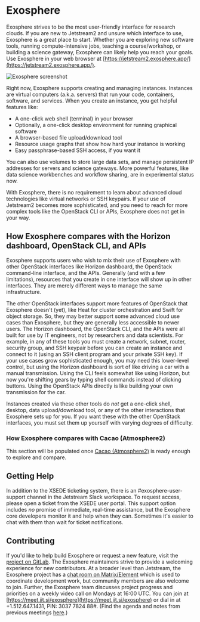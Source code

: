 # Exosphere

Exosphere strives to be the most user-friendly interface for research clouds. If you are new to Jetstream2 and unsure which interface to use, Exosphere is a great place to start. Whether you are exploring new software tools, running compute-intensive jobs, teaching a course/workshop, or building a science gateway, Exosphere can likely help you reach your goals. Use Exosphere in your web browser at [https://jetstream2.exosphere.app/](https://jetstream2.exosphere.app/).

![Exosphere screenshot](../../images/exo-screenshot.png)

Right now, Exosphere supports creating and managing instances. Instances are virtual computers (a.k.a. servers) that run your code, containers, software, and services. When you create an instance, you get helpful features like:

- A one-click web shell (terminal) in your browser
- Optionally, a one-click desktop environment for running graphical software
- A browser-based file upload/download tool
- Resource usage graphs that show how hard your instance is working
- Easy passphrase-based SSH access, if you want it

You can also use volumes to store large data sets, and manage persistent IP addresses for servers and science gateways. More powerful features, like data science workbenches and workflow sharing, are in experimental status now.

With Exosphere, there is no requirement to learn about advanced cloud technologies like virtual networks or SSH keypairs. If your use of Jetstream2 becomes more sophisticated, and you need to reach for more complex tools like the OpenStack CLI or APIs, Exosphere does not get in your way.

## How Exosphere compares with the Horizon dashboard, OpenStack CLI, and APIs

Exosphere supports users who wish to mix their use of Exosphere with other OpenStack interfaces like Horizon dashboard, the OpenStack command-line interface, and the APIs. Generally (and with a few limitations), resources that you create in one interface will show up in other interfaces. They are merely different ways to manage the same infrastructure.

The other OpenStack interfaces support more features of OpenStack that Exosphere doesn't (yet), like Heat for cluster orchestration and Swift for object storage. So, they may better support some advanced cloud use cases than Exosphere, but they are generally less accessible to newer users. The Horizon dashboard, the OpenStack CLI, and the APIs were all built for use by IT engineers, not by researchers and data scientists. For example, in any of these tools you must create a network, subnet, router, security group, and SSH keypair before you can create an instance and connect to it (using an SSH client program and your private SSH key). If your use cases grow sophisticated enough, you may need this lower-level control, but using the Horizon dashboard is sort of like driving a car with a manual transmission. Using the CLI feels somewhat like using Horizon, but now you're shifting gears by typing shell commands instead of clicking buttons. Using the OpenStack APIs directly is like building your own transmission for the car.

Instances created via these other tools do _not_ get a one-click shell, desktop, data upload/download tool, or any of the other interactions that Exosphere sets up for you. If you want these with the other OpenStack interfaces, you must set them up yourself with varying degrees of difficulty.

### How Exosphere compares with Cacao (Atmosphere2)

This section will be populated once [Cacao (Atmosphere2)](../cacao/overview.md) is ready enough to explore and compare.

## Getting Help

In addition to the XSEDE ticketing system, there is an #exosphere-user-support channel in the Jetstream Slack workspace. To request access, please open a ticket from the XSEDE user portal. This support option includes _no_ promise of immediate, real-time assistance, but the Exosphere core developers monitor it and help when they can. Sometimes it's easier to chat with them than wait for ticket notifications.

## Contributing

If you'd like to help build Exosphere or request a new feature, visit the [project on GitLab](https://gitlab.com/exosphere/exosphere). The Exosphere maintainers strive to provide a welcoming experience for new contributors. At a broader level than Jetstream, the Exosphere project has a [chat room on Matrix/Element](https://riot.im/app/#/room/#exosphere:matrix.org) which is used to coordinate development work, but community members are also welcome to join. Further, the Exosphere team discusses project progress and priorities on a weekly video call on Mondays at 16:00 UTC. You can join at [https://meet.jit.si/exosphere](https://meet.jit.si/exosphere) or dial in at +1.512.647.1431, PIN: 3037 7824 88#. (Find the agenda and notes from previous meetings [here](https://c-mart.sandcats.io/shared/wfRsWBVmJZ3maUn7HMFqNj_MR_Bzy1vob9CzWu1n7QI).)
